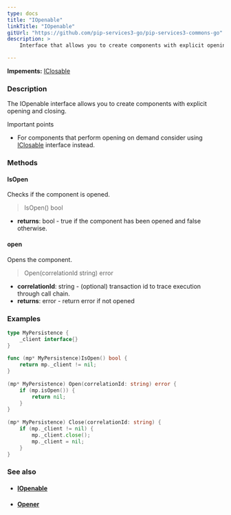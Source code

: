 ```yaml
---
type: docs
title: "IOpenable"
linkTitle: "IOpenable"
gitUrl: "https://github.com/pip-services3-go/pip-services3-commons-go"
description: >
    Interface that allows you to create components with explicit opening and closing.

---
```


**Impements:** [IClosable](../iclosable)

### Description

The IOpenable interface allows you to create components with explicit opening and closing.

Important points
    
- For components that perform opening on demand consider using [IClosable](../iclosable) interface instead.

### Methods

#### IsOpen
Checks if the component is opened.

> IsOpen() bool

- **returns**: bool - true if the component has been opened and false otherwise.

#### open
Opens the component.

> Open(correlationId string) error

- **correlationId**: string - (optional) transaction id to trace execution through call chain.
- **returns**: error - return error if not opened

### Examples

```go
type MyPersistence {
	_client interface{}
}
 
func (mp* MyPersistence)IsOpen() bool {
    return mp._client != nil;
}
 
(mp* MyPersistence) Open(correlationId: string) error {
    if (mp.isOpen()) {
        return nil;
    }
}
 
(mp* MyPersistence) Close(correlationId: string) {
    if (mp._client != nil) {
        mp._client.close();
        mp._client = nil;
    }
}
```

### See also
- #### [IOpenable](../iopenable)
- #### [Opener](../opener)
